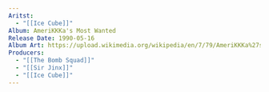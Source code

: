 ```yaml
---
Aritst:
  - "[[Ice Cube]]"
Album: AmeriKKKa's Most Wanted
Release Date: 1990-05-16
Album Art: https://upload.wikimedia.org/wikipedia/en/7/79/AmeriKKKa%27s_Most_Wanted_%28Ice_Cube%29.jpg
Producers:
  - "[[The Bomb Squad]]"
  - "[[Sir Jinx]]"
  - "[[Ice Cube]]"
---
```

